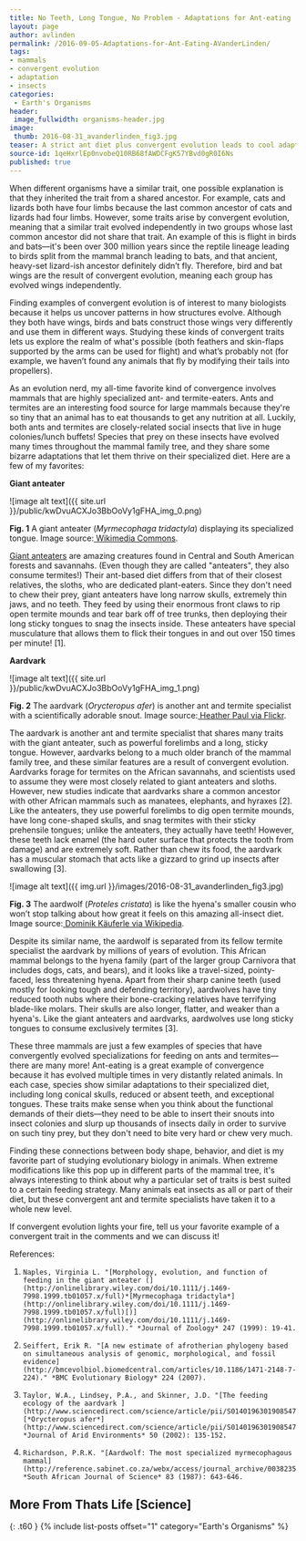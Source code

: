 ```yaml
---
title: No Teeth, Long Tongue, No Problem - Adaptations for Ant-eating
layout: page
author: avlinden
permalink: /2016-09-05-Adaptations-for-Ant-Eating-AVanderLinden/
tags:
- mammals
- convergent evolution
- adaptation
- insects
categories:
 - Earth's Organisms
header:
 image_fullwidth: organisms-header.jpg
image:
 thumb: 2016-08-31_avanderlinden_fig3.jpg
teaser: A strict ant diet plus convergent evolution leads to cool adaptations.
source-id: 1qeHxrlEp0nvobeQ10RB68fAWDCFgK57YBvd0gR0I6Ns
published: true
---
```

When different organisms have a similar trait, one possible explanation is that they inherited the trait from a shared ancestor.  For example, cats and lizards both have four limbs because the last common ancestor of cats and lizards had four limbs. However, some traits arise by convergent evolution, meaning that a similar trait evolved independently in two groups whose last common ancestor did not share that trait. An example of this is flight in birds and bats—it's been over 300 million years since the reptile lineage leading to birds split from the mammal branch leading to bats, and that ancient, heavy-set lizard-ish ancestor definitely didn’t fly. Therefore, bird and bat wings are the result of convergent evolution, meaning each group has evolved wings independently.

 

Finding examples of convergent evolution is of interest to many biologists because it helps us uncover patterns in how structures evolve. Although they both have wings, birds and bats construct those wings very differently and use them in different ways. Studying these kinds of convergent traits lets us explore the realm of what's possible (both feathers and skin-flaps supported by the arms can be used for flight) and what’s probably not (for example, we haven’t found any animals that fly by modifying their tails into propellers).  

 

As an evolution nerd, my all-time favorite kind of convergence involves mammals that are highly specialized ant- and termite-eaters. Ants and termites are an interesting food source for large mammals because they're so tiny that an animal has to eat thousands to get any nutrition at all. Luckily, both ants and termites are closely-related social insects that live in huge colonies/lunch buffets! Species that prey on these insects have evolved many times throughout the mammal family tree, and they share some bizarre adaptations that let them thrive on their specialized diet. Here are a few of my favorites:

 

**Giant anteater**

 ![image alt text]({{ site.url }}/public/kwDvuACXJo3BbOoVy1gFHA_img_0.png)

**Fig. 1** A giant anteater (*Myrmecophaga tridactyla*) displaying its specialized tongue. Image source:[ Wikimedia Commons](https://commons.wikimedia.org/wiki/File:Myrmecophaga_tridactyla_-Detroit_Zoo,_Michigan,_USA-8a.jpg).

 

[Giant anteaters](http://thatslifesci.com/2016-05-05-walking-with-giant-anteaters-nfalconi/) are amazing creatures found in Central and South American forests and savannahs. (Even though they are called "anteaters", they also consume termites!) Their ant-based diet differs from that of their closest relatives, the sloths, who are dedicated plant-eaters. Since they don't need to chew their prey, giant anteaters have long narrow skulls, extremely thin jaws, and no teeth. They feed by using their enormous front claws to rip open termite mounds and tear bark off of tree trunks, then deploying their long sticky tongues to snag the insects inside. These anteaters have special musculature that allows them to flick their tongues in and out over 150 times per minute! [1].

 

**Aardvark**

 

![image alt text]({{ site.url }}/public/kwDvuACXJo3BbOoVy1gFHA_img_1.png) 

**Fig. 2** The aardvark (*Orycteropus afer*) is another ant and termite specialist with a scientifically adorable snout. Image source:[ Heather Paul via Flickr](https://www.flickr.com/photos/warriorwoman531/9975218546).

 

The aardvark is another ant and termite specialist that shares many traits with the giant anteater, such as powerful forelimbs and a long, sticky tongue. However, aardvarks belong to a much older branch of the mammal family tree, and these similar features are a result of convergent evolution. Aardvarks forage for termites on the African savannahs, and scientists used to assume they were most closely related to giant anteaters and sloths. However, new studies indicate that aardvarks share a common ancestor with other African mammals such as manatees, elephants, and hyraxes [2]. Like the anteaters, they use powerful forelimbs to dig open termite mounds, have long cone-shaped skulls, and snag termites with their sticky prehensile tongues; unlike the anteaters, they actually have teeth! However, these teeth lack enamel (the hard outer surface that protects the tooth from damage) and are extremely soft. Rather than chew its food, the aardvark has a muscular stomach that acts like a gizzard to grind up insects after swallowing [3].

 

![image alt text]({{ img.url }}/images/2016-08-31_avanderlinden_fig3.jpg)

**Fig. 3** The aardwolf (*Proteles cristata*) is like the hyena's smaller cousin who won’t stop talking about how great it feels on this amazing all-insect diet. Image source:[ Dominik Käuferle via Wikipedia](https://en.wikipedia.org/wiki/Aardwolf#/media/File:Proteles_cristatus1.jpg).

 

 

Despite its similar name, the aardwolf is separated from its fellow termite specialist the aardvark by millions of years of evolution. This African mammal belongs to the hyena family (part of the larger group Carnivora that includes dogs, cats, and bears), and it looks like a travel-sized, pointy-faced, less threatening hyena. Apart from their sharp canine teeth (used mostly for looking tough and defending territory), aardwolves have tiny reduced tooth nubs where their bone-cracking relatives have terrifying blade-like molars. Their skulls are also longer, flatter, and weaker than a hyena's. Like the giant anteaters and aardvarks, aardwolves use long sticky tongues to consume exclusively termites [3]. 

 

These three mammals are just a few examples of species that have convergently evolved specializations for feeding on ants and termites—there are many more! Ant-eating is a great example of convergence because it has evolved multiple times in very distantly related animals. In each case, species show similar adaptations to their specialized diet, including long conical skulls, reduced or absent teeth, and exceptional tongues. These traits make sense when you think about the functional demands of their diets—they need to be able to insert their snouts into insect colonies and slurp up thousands of insects daily in order to survive on such tiny prey, but they don't need to bite very hard or chew very much.

 

Finding these connections between body shape, behavior, and diet is my favorite part of studying evolutionary biology in animals. When extreme modifications like this pop up in different parts of the mammal tree, it's always interesting to think about why a particular set of traits is best suited to a certain feeding strategy. Many animals eat insects as all or part of their diet, but these convergent ant and termite specialists have taken it to a whole new level.

 

If convergent evolution lights your fire, tell us your favorite example of a convergent trait in the comments and we can discuss it!

 

 

 

References:

 

1.     Naples, Virginia L. "[Morphology, evolution, and function of feeding in the giant anteater (](http://onlinelibrary.wiley.com/doi/10.1111/j.1469-7998.1999.tb01057.x/full)*[Myrmecophaga tridactyla*](http://onlinelibrary.wiley.com/doi/10.1111/j.1469-7998.1999.tb01057.x/full)[)](http://onlinelibrary.wiley.com/doi/10.1111/j.1469-7998.1999.tb01057.x/full)." *Journal of Zoology* 247 (1999): 19-41.

2.     Seiffert, Erik R. "[A new estimate of afrotherian phylogeny based on simultaneous analysis of genomic, morphological, and fossil evidence](http://bmcevolbiol.biomedcentral.com/articles/10.1186/1471-2148-7-224)." *BMC Evolutionary Biology* 224 (2007).

3.     Taylor, W.A., Lindsey, P.A., and Skinner, J.D. "[The feeding ecology of the aardvark ](http://www.sciencedirect.com/science/article/pii/S0140196301908547)[*Orycteropus afer*](http://www.sciencedirect.com/science/article/pii/S0140196301908547)." *Journal of Arid Environments* 50 (2002): 135-152.

4.     Richardson, P.R.K. "[Aardwolf: The most specialized myrmecophagous mammal](http://reference.sabinet.co.za/webx/access/journal_archive/00382353/6493.pdf)?" *South African Journal of Science* 83 (1987): 643-646.

 

## More From Thats Life [Science]
{: .t60 }
{% include list-posts offset="1" category="Earth's Organisms" %}
 

 

